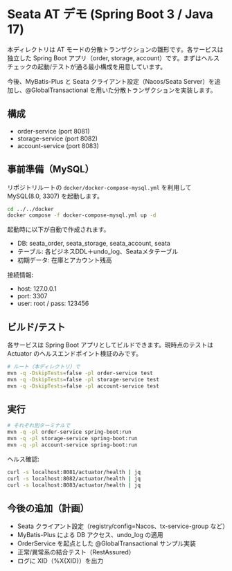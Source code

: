 # Seata AT デモ (Spring Boot 3 / Java 17)

本ディレクトリは AT モードの分散トランザクションの雛形です。各サービスは独立した Spring Boot アプリ（order, storage, account）です。まずはヘルスチェックの起動/テストが通る最小構成を用意しています。

今後、MyBatis-Plus と Seata クライアント設定（Nacos/Seata Server）を追加し、@GlobalTransactional を用いた分散トランザクションを実装します。

## 構成
- order-service (port 8081)
- storage-service (port 8082)
- account-service (port 8083)

## 事前準備（MySQL）
リポジトリルートの `docker/docker-compose-mysql.yml` を利用して MySQL(8.0, 3307) を起動します。

```bash
cd ../../docker
docker compose -f docker-compose-mysql.yml up -d
```

起動時に以下が自動で作成されます。
- DB: seata_order, seata_storage, seata_account, seata
- テーブル: 各ビジネスDDL＋undo_log、Seataメタテーブル
- 初期データ: 在庫とアカウント残高

接続情報:
- host: 127.0.0.1
- port: 3307
- user: root / pass: 123456

## ビルド/テスト
各サービスは Spring Boot アプリとしてビルドできます。現時点のテストは Actuator のヘルスエンドポイント検証のみです。

```bash
# ルート（本ディレクトリ）で
mvn -q -DskipTests=false -pl order-service test
mvn -q -DskipTests=false -pl storage-service test
mvn -q -DskipTests=false -pl account-service test
```

## 実行
```bash
# それぞれ別ターミナルで
mvn -q -pl order-service spring-boot:run
mvn -q -pl storage-service spring-boot:run
mvn -q -pl account-service spring-boot:run
```

ヘルス確認:
```bash
curl -s localhost:8081/actuator/health | jq
curl -s localhost:8082/actuator/health | jq
curl -s localhost:8083/actuator/health | jq
```

## 今後の追加（計画）
- Seata クライアント設定（registry/config=Nacos、tx-service-group など）
- MyBatis-Plus による DB アクセス、undo_log の適用
- OrderService を起点とした @GlobalTransactional サンプル実装
- 正常/異常系の結合テスト（RestAssured）
- ログに XID（%X{XID}）を出力
